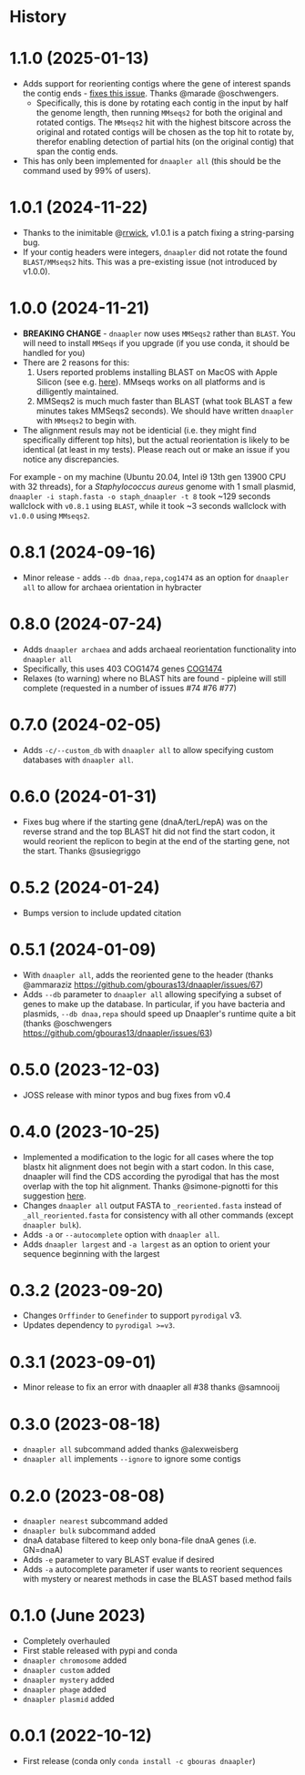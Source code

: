 # History

# 1.1.0 (2025-01-13)

* Adds support for reorienting contigs where the gene of interest spands the contig ends - [fixes this issue](https://github.com/gbouras13/dnaapler/issues/90). Thanks @marade @oschwengers.
  * Specifically, this is done by rotating each contig in the input by half the genome length, then running `MMseqs2` for both the original and rotated contigs. The `MMseqs2` hit with the highest bitscore across the original and rotated contigs will be chosen as the top hit to rotate by, therefor enabling detection of partial hits (on the original contig) that span the contig ends. 
* This has only been implemented for `dnaapler all` (this should be the command used by 99% of users).

# 1.0.1 (2024-11-22)

* Thanks to the inimitable @[rrwick](https://github.com/rrwick), v1.0.1 is a patch fixing a string-parsing bug.
* If your contig headers were integers, `dnaapler` did not rotate the found `BLAST/MMseqs2` hits. This was a pre-existing issue (not introduced by v1.0.0).

# 1.0.0 (2024-11-21)

* **BREAKING CHANGE** - `dnaapler` now uses `MMSeqs2` rather than `BLAST`. You will need to install `MMSeqs` if you upgrade (if you use conda, it should be handled for you)
* There are 2 reasons for this:
    1. Users reported problems installing BLAST on MacOS with Apple Silicon (see e.g. [here](https://github.com/gbouras13/pharokka/issues/368)). MMseqs works on all platforms and is dilligently maintained.
    2. MMSeqs2 is much much faster than BLAST (what took BLAST a few minutes takes MMSeqs2 seconds). We should have written `dnaapler` with `MMseqs2` to begin with.
* The alignment resuls may not be identicial (i.e. they might find specifically different top hits), but the actual reorientation is likely to be identical (at least in my tests). Please reach out or make an issue if you notice any discrepancies. 

For example - on my machine (Ubuntu 20.04, Intel i9 13th gen 13900 CPU with 32 threads), for a _Staphylococcus aureus_ genome with 1 small plasmid, `dnaapler -i staph.fasta -o staph_dnaapler -t 8`  took ~129 seconds wallclock with `v0.8.1` using `BLAST`, while it took ~3 seconds wallclock with `v1.0.0` using `MMseqs2`.

# 0.8.1 (2024-09-16)

* Minor release - adds `--db dnaa,repa,cog1474` as an option for `dnaapler all` to allow for archaea orientation in hybracter


# 0.8.0 (2024-07-24)

* Adds `dnaapler archaea` and adds archaeal reorientation functionality into `dnaapler all` 
* Specifically, this uses 403 COG1474 genes [COG1474](https://www.ncbi.nlm.nih.gov/research/cog/cog/COG1474/)
* Relaxes (to warning) where no BLAST hits are found - pipleine will still complete (requested in a number of issues #74 #76 #77)

# 0.7.0 (2024-02-05)

* Adds `-c/--custom_db` with `dnaapler all` to allow specifying custom databases with `dnaapler all`.

# 0.6.0 (2024-01-31)

* Fixes bug where if the starting gene (dnaA/terL/repA) was on the reverse strand and the top BLAST hit did not find the start codon, it would reorient the replicon to begin at the end of the starting gene, not the start. Thanks @susiegriggo

# 0.5.2 (2024-01-24)

* Bumps version to include updated citation

# 0.5.1 (2024-01-09)

* With `dnaapler all`, adds the reoriented gene to the header (thanks @ammaraziz https://github.com/gbouras13/dnaapler/issues/67)
* Adds `--db` parameter to `dnaapler all`  allowing specifying a subset of genes to make up the database. In particular, if you have bacteria and plasmids, `--db dnaa,repa` should speed up Dnaapler's runtime quite a bit (thanks @oschwengers https://github.com/gbouras13/dnaapler/issues/63)

# 0.5.0 (2023-12-03)

* JOSS release with minor typos and bug fixes from v0.4

# 0.4.0 (2023-10-25)

* Implemented a modification to the logic for all cases where the top blastx hit alignment does not begin with a start codon. In this case, dnaapler will find the CDS according the pyrodigal that has the most overlap with the top hit alignment. Thanks @simone-pignotti for this suggestion [here](https://github.com/gbouras13/dnaapler/issues/44).
* Changes `dnaapler all` output FASTA to `_reoriented.fasta` instead of `_all_reoriented.fasta` for consistency with all other commands (except `dnaapler bulk`).
* Adds `-a` or `--autocomplete` option with `dnaapler all`.
* Adds `dnaapler largest` and `-a largest` as an option to orient your sequence beginning with the largest 

# 0.3.2 (2023-09-20)

* Changes `Orffinder` to `Genefinder`  to support `pyrodigal` v3.
* Updates dependency to `pyrodigal >=v3`.

# 0.3.1 (2023-09-01)

* Minor release to fix an error with dnaapler all #38 thanks @samnooij

# 0.3.0 (2023-08-18)

* `dnaapler all` subcommand added thanks @alexweisberg
* `dnaapler all` implements `--ignore` to ignore some contigs


# 0.2.0 (2023-08-08)

* `dnaapler nearest` subcommand added
* `dnaapler bulk` subcommand added
* dnaA database filtered to keep only bona-file dnaA genes (i.e. GN=dnaA)
* Adds `-e` parameter to vary BLAST evalue if desired
* Adds `-a` autocomplete parameter if user wants to reorient sequences with mystery or nearest methods in case the BLAST based method fails

# 0.1.0 (June 2023)

* Completely overhauled
* First stable released with pypi and conda 
* `dnaapler chromosome` added
* `dnaapler custom` added
* `dnaapler mystery` added 
* `dnaapler phage` added
* `dnaapler plasmid` added


# 0.0.1 (2022-10-12)

* First release (conda only `conda install -c gbouras dnaapler`)
